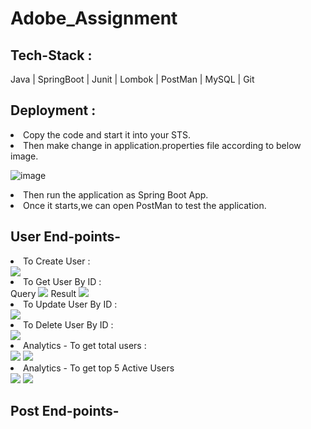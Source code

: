 # Adobe_Assignment

## Tech-Stack :
Java | SpringBoot | Junit | Lombok | PostMan | MySQL | Git

## Deployment :
<li>Copy the code and start it into your STS.</li>
<li>Then make change in application.properties file according to below image.</li>

![image](https://user-images.githubusercontent.com/107523890/230819236-b5917768-99c3-40f7-8eff-646a49049afc.png)
<li>Then run the application as Spring Boot App.</li>
<li>Once it starts,we can open PostMan to test the application.</li>

## User End-points-
<li> To Create User :</li>
<img src="https://user-images.githubusercontent.com/107523890/230820606-2c098fe2-23b5-433a-a0e8-9ea3ba244c8b.png"/>

<li> To Get User By ID :</li>
Query
<img src="https://user-images.githubusercontent.com/107523890/230820458-eb986116-bf6b-464d-be68-be678bb51f61.png"/>
Result
<img src="https://user-images.githubusercontent.com/107523890/230820207-f7290e6d-5647-421c-85d0-a05567d2df01.png"/>

<li> To Update User By ID :</li>
<img src="https://user-images.githubusercontent.com/107523890/230820873-3223bf72-6d73-4771-ab70-602aefa7c2c1.png"/>

<li> To Delete User By ID :</li>
<img src="https://user-images.githubusercontent.com/107523890/230820977-c48e3f34-6098-48ca-b4c8-da38843ab824.png"/>

<li> Analytics - To get total users :</li>
<img src="https://user-images.githubusercontent.com/107523890/230821928-109842ce-4fd8-4c26-8e80-00e6a8188628.png"/>
<img src="https://user-images.githubusercontent.com/107523890/230822384-715744b3-8cdd-4cef-ba4e-32145eccebfb.png"/>

<li> Analytics - To get top 5 Active Users</li>
<img src="https://user-images.githubusercontent.com/107523890/230822101-ea07add6-dacb-4eda-a1b8-c41452cae1a9.png"/>
<img src="https://user-images.githubusercontent.com/107523890/230822499-13eee0cf-c944-4819-8aec-32f257b1e5be.png"/>

## Post End-points-


